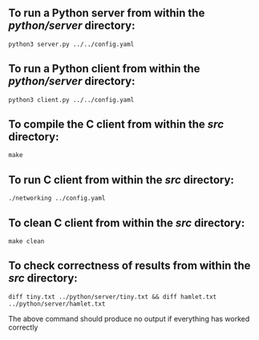 
## To run a Python server from within the *python/server* directory:
    python3 server.py ../../config.yaml

## To run a Python client from within the *python/server* directory:
    python3 client.py ../../config.yaml 

## To compile the C client from within the *src* directory:
    make

## To run C client from within the *src* directory:
    ./networking ../config.yaml

## To clean C client from within the *src* directory:
    make clean

## To check correctness of results from within the *src* directory:
    diff tiny.txt ../python/server/tiny.txt && diff hamlet.txt ../python/server/hamlet.txt
The above command should produce no output if everything has worked correctly
